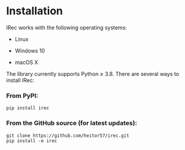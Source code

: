 # Installation

  IRec works with the following operating systems:

  * Linux

  * Windows 10

  * macOS X

  The library currently supports Python ≥ 3.8. There are several ways to install IRec:

###  From PyPI:

    pip install irec

### From the GitHub source (for latest updates):
    
    git clone https://github.com/heitor57/irec.git
    pip install -e irec
